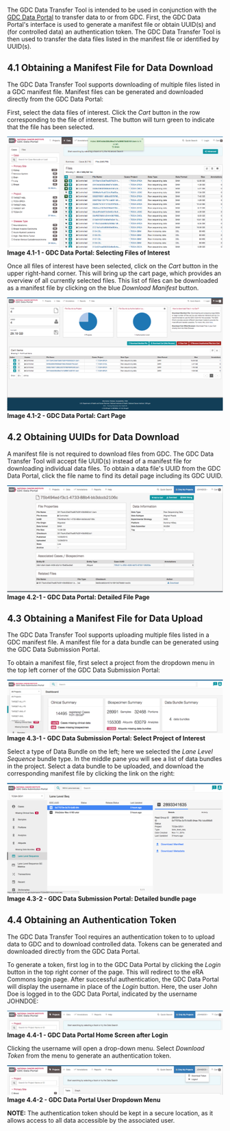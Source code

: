 The GDC Data Transfer Tool is intended to be used in conjunction with the [GDC Data Portal](https://gdc-portal.nci.nih.gov) to transfer data to or from GDC. First, the GDC Data Portal&#39;s interface is used to generate a manifest file or obtain UUID(s) and (for controlled data) an authentication token. The GDC Data Transfer Tool is then used to transfer the data files listed in the manifest file or identified by UUID(s).

## 4.1 Obtaining a Manifest File for Data Download

The GDC Data Transfer Tool supports downloading of multiple files listed in a GDC manifest file. Manifest files can be generated and downloaded directly from the GDC Data Portal:

First, select the data files of interest. Click the *Cart* button in the row corresponding to the file of interest. The button will turn green to indicate that the file has been selected.

![Image 4.1-1 - GDC Data Portal: Selecting Files of Interest](images/04-01_Data-Portal-Selecting-Files.png)
**Image 4.1-1 - GDC Data Portal: Selecting Files of Interest**

Once all files of interest have been selected, click on the *Cart* button in the upper right-hand corner. This will bring up the cart page, which provides an overview of all currently selected files. This list of files can be downloaded as a manifest file by clicking on the blue *Download Manifest* button.

![Image 4.1-2 - GDC Data Portal: Cart Page](images/04-02-Data-Portal-Cart-Page.png)
**Image 4.1-2 - GDC Data Portal: Cart Page**

## 4.2 Obtaining UUIDs for Data Download

A manifest file is not required to download files from GDC. The GDC Data Transfer Tool will accept file UUID(s) instead of a manifest file for downloading individual data files. To obtain a data file's UUID from the GDC Data Portal, click the file name to find its detail page including its GDC UUID.

![Image 4.2-1 - GDC Data Portal: Detailed File Page](images/04-03-data-portal-file-detail-page.png)
**Image 4.2-1 - GDC Data Portal: Detailed File Page**

## 4.3 Obtaining a Manifest File for Data Upload

The GDC Data Transfer Tool supports uploading multiple files listed in a GDC manifest file. A manifest file for a data bundle can be generated using the GDC Data Submission Portal.

To obtain a manifest file, first select a project from the dropdown menu in the top left corner of the GDC Data Submission Portal:

![Image 4.3-1 - GDC Data Submission Portal: Select Project of Interest](images/04-04_Submission-Portal-select-project.png)
**Image 4.3-1 - GDC Data Submission Portal: Select Project of Interest**

Select a type of Data Bundle on the left; here we selected the *Lane Level Sequence* bundle type. In the middle pane you will see a list of data bundles in the project. Select a data bundle to be uploaded, and download the corresponding manifest file by clicking the link on the right:

![Image 4.3-2 - GDC Data Submission Portal: Detailed bundle page](images/04-05_submission-portal-download-manifest.png)
**Image 4.3-2 - GDC Data Submission Portal: Detailed bundle page**

## 4.4 Obtaining an Authentication Token

The GDC Data Transfer Tool requires an authentication token to to upload data to GDC and to download controlled data. Tokens can be generated and downloaded directly from the GDC Data Portal.

To generate a token, first log in to the GDC Data Portal by clicking the *Login* button in the top right corner of the page. This will redirect to the eRA Commons login page. After successful authentication, the GDC Data Portal will display the username in place of the *Login* button. Here, the user John Doe&nbsp;is logged in to the GDC Data Portal, indicated by the username JOHNDOE:

![Image 4.4-1 - GDC Data Portal Home Screen after Login](images/04-06_gdc-data-portal-home-screen-after-login.png)
**Image 4.4-1 - GDC Data Portal Home Screen after Login**

Clicking the username will open a drop-down menu. Select *Download Token* from the menu to generate an authentication token.

![Image 4.4-2 - GDC Data Portal User Dropdown Menu](images/04-07-data-portal-user-dropdown-menu.png)
**Image 4.4-2 - GDC Data Portal User Dropdown Menu**

**NOTE:** The authentication token should be kept in a secure location, as it allows access to all data accessible by the associated user.
